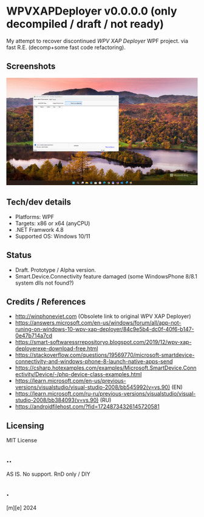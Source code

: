 # WPVXAPDeployer v0.0.0.0 (only decompiled / draft / not ready)
My attempt to recover discontinued *WPV XAP Deployer* WPF project. via fast R.E. (decomp+some fast code refactoring).


## Screenshots
![](Images/shot01.png)

## Tech/dev details
- Platforms: WPF
- Targets: x86 or x64 (anyCPU)
- .NET Framwork 4.8
- Supported OS: Windows 10/11 

## Status
- Draft. Prototype / Alpha version.
- Smart.Device.Connectivity feature damaged (some WindowsPhone 8/8.1 system dlls not found?) 

## Credits / References
- http://winphoneviet.com (Obsolete link to original WPV XAP Deployer)
- https://answers.microsoft.com/en-us/windows/forum/all/app-not-runing-on-windows-10-wpv-xap-deployer/84c9e5b4-dc0f-40f6-b147-0e47b714a7cd
- https://smart-softwaressrrepositoryo.blogspot.com/2019/12/wpv-xap-deployerexe-download-free.html
- https://stackoverflow.com/questions/19569770/microsoft-smartdevice-connectivity-and-windows-phone-8-launch-native-apps-send
- https://csharp.hotexamples.com/examples/Microsoft.SmartDevice.Connectivity/Device/-/php-device-class-examples.html
- https://learn.microsoft.com/en-us/previous-versions/visualstudio/visual-studio-2008/bb545992(v=vs.90) (EN)
- https://learn.microsoft.com/ru-ru/previous-versions/visualstudio/visual-studio-2008/bb384093(v=vs.90) (RU)
- https://androidfilehost.com/?fid=17248734326145720581


## Licensing
MIT License

## ..
AS IS. No support. RnD only / DIY

## .
[m][e] 2024
